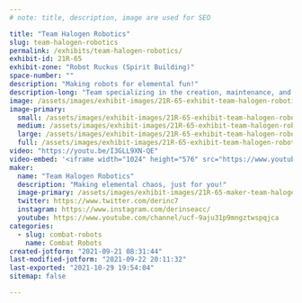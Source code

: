 ```yaml
---
# note: title, description, image are used for SEO

title: "Team Halogen Robotics"
slug: team-halogen-robotics
permalink: /exhibits/team-halogen-robotics/
exhibit-id: 21R-65
exhibit-zone: "Robot Ruckus (Spirit Building)"
space-number: ""
description: "Making robots for elemental fun!"
description-long: "Team specializing in the creation, maintenance, and operation of robotic devices for the entertainment of the masses."
image: /assets/images/exhibit-images/21R-65-exhibit-team-halogen-robotics-20210912-180427-large.jpg
image-primary: 
  small: /assets/images/exhibit-images/21R-65-exhibit-team-halogen-robotics-20210912-180427-small.jpg
  medium: /assets/images/exhibit-images/21R-65-exhibit-team-halogen-robotics-20210912-180427-medium.jpg
  large: /assets/images/exhibit-images/21R-65-exhibit-team-halogen-robotics-20210912-180427-large.jpg
  full: /assets/images/exhibit-images/21R-65-exhibit-team-halogen-robotics-20210912-180427-full.jpg
video: "https://youtu.be/I3GLL9XN-QE"
video-embed: '<iframe width="1024" height="576" src="https://www.youtube.com/embed/I3GLL9XN-QE?feature=oembed" frameborder="0" allow="accelerometer; autoplay; clipboard-write; encrypted-media; gyroscope; picture-in-picture" allowfullscreen></iframe>'
maker: 
  name: "Team Halogen Robotics"
  description: "Making elemental chaos, just for you!"
  image-primary: /assets/images/exhibit-images/21R-65-maker-team-halogen-robotics-20210911-203501-medium.jpg
  twitter: https://www.twitter.com/derinc7
  instagram: https://www.instagram.com/derinseacc/
  youtube: https://www.youtube.com/channel/ucf-9aju31p9mngztwspqjca
categories: 
  - slug: combat-robots
    name: Combat Robots
created-jotform: "2021-09-21 08:31:44"
last-modified-jotform: "2021-09-22 20:11:32"
last-exported: "2021-10-29 19:54:04"
sitemap: false

---
```

